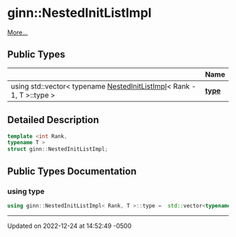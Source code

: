 # ginn::NestedInitListImpl


 [More...](#detailed-description)

## Public Types

|                | Name           |
| -------------- | -------------- |
| using std::vector< typename [NestedInitListImpl](api/Classes/structginn_1_1_nested_init_list_impl.md)< Rank - 1, T >::type > | **[type](api/Classes/structginn_1_1_nested_init_list_impl.md#using-type)**  |

## Detailed Description

```cpp
template <int Rank,
typename T >
struct ginn::NestedInitListImpl;
```

## Public Types Documentation

### using type

```cpp
using ginn::NestedInitListImpl< Rank, T >::type =  std::vector<typename NestedInitListImpl<Rank - 1, T>::type>;
```


-------------------------------

Updated on 2022-12-24 at 14:52:49 -0500
